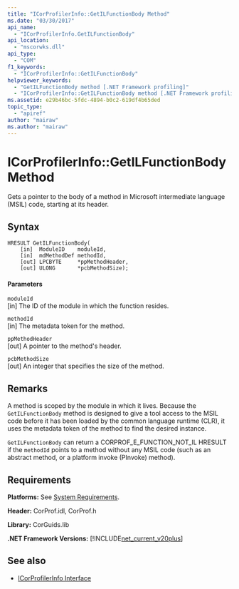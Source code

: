 ```yaml
---
title: "ICorProfilerInfo::GetILFunctionBody Method"
ms.date: "03/30/2017"
api_name: 
  - "ICorProfilerInfo.GetILFunctionBody"
api_location: 
  - "mscorwks.dll"
api_type: 
  - "COM"
f1_keywords: 
  - "ICorProfilerInfo::GetILFunctionBody"
helpviewer_keywords: 
  - "GetILFunctionBody method [.NET Framework profiling]"
  - "ICorProfilerInfo::GetILFunctionBody method [.NET Framework profiling]"
ms.assetid: e29b46bc-5fdc-4894-b0c2-619df4b65ded
topic_type: 
  - "apiref"
author: "mairaw"
ms.author: "mairaw"
---
```

# ICorProfilerInfo::GetILFunctionBody Method
Gets a pointer to the body of a method in Microsoft intermediate language (MSIL) code, starting at its header.  
  
## Syntax  
  
```  
HRESULT GetILFunctionBody(  
    [in]  ModuleID    moduleId,  
    [in]  mdMethodDef methodId,  
    [out] LPCBYTE     *ppMethodHeader,  
    [out] ULONG       *pcbMethodSize);  
```  
  
#### Parameters  
 `moduleId`  
 [in] The ID of the module in which the function resides.  
  
 `methodId`  
 [in] The metadata token for the method.  
  
 `ppMethodHeader`  
 [out] A pointer to the method's header.  
  
 `pcbMethodSize`  
 [out] An integer that specifies the size of the method.  
  
## Remarks  
 A method is scoped by the module in which it lives. Because the `GetILFunctionBody` method is designed to give a tool access to the MSIL code before it has been loaded by the common language runtime (CLR), it uses the metadata token of the method to find the desired instance.  
  
 `GetILFunctionBody` can return a CORPROF_E_FUNCTION_NOT_IL HRESULT if the `methodId` points to a method without any MSIL code (such as an abstract method, or a platform invoke (PInvoke) method).  
  
## Requirements  
 **Platforms:** See [System Requirements](../../../../docs/framework/get-started/system-requirements.md).  
  
 **Header:** CorProf.idl, CorProf.h  
  
 **Library:** CorGuids.lib  
  
 **.NET Framework Versions:** [!INCLUDE[net_current_v20plus](../../../../includes/net-current-v20plus-md.md)]  
  
## See also
- [ICorProfilerInfo Interface](../../../../docs/framework/unmanaged-api/profiling/icorprofilerinfo-interface.md)
